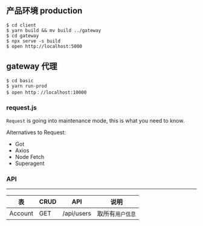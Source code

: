 ## 产品环境 production

```shell
$ cd client
$ yarn build && mv build ../gateway
$ cd gateway
$ npx serve -s build
$ open http://localhost:5000
```

## gateway 代理

```shell
$ cd basic
$ yarn run-prod
$ open http：//localhost:10000
```

### request.js


`Request` is going into maintenance mode, this is what you need to know.

Alternatives to Request:

- Got
- Axios
- Node Fetch
- Superagent


### API

---

| 表   | CRUD | API        | 说明             |
| ---- | ---- | ---------- | ---------------- |
| Account | GET  | /api/users | 取所有`用户信息` |
